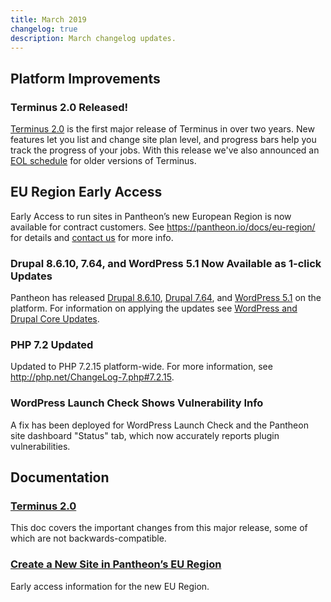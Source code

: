 ```yaml
---
title: March 2019
changelog: true
description: March changelog updates.
---
```


## Platform Improvements
### Terminus 2.0 Released!
[Terminus 2.0](https://github.com/pantheon-systems/terminus) is the first major release of Terminus in over two years. New features let you list and change site plan level, and progress bars help you track the progress of your jobs. With this release we've also announced an [EOL schedule](/terminus/updates/#eol-timeline) for older versions of Terminus.

## EU Region Early Access
Early Access to run sites in Pantheon’s new European Region is now available for contract customers. See <https://pantheon.io/docs/eu-region/> for details and [contact us](https://pantheon.io/contact-us) for more info.

### Drupal 8.6.10, 7.64, and WordPress 5.1 Now Available as 1-click Updates
Pantheon has released [Drupal 8.6.10](https://www.drupal.org/project/drupal/releases/8.6.10), [Drupal 7.64](https://www.drupal.org/project/drupal/releases/7.64), and [WordPress 5.1](https://wordpress.org/news/2019/02/betty/) on the platform. For information on applying the updates see [WordPress and Drupal Core Updates](/core-updates/).

### PHP 7.2 Updated
Updated to PHP 7.2.15 platform-wide. For more information, see <http://php.net/ChangeLog-7.php#7.2.15>.

### WordPress Launch Check Shows Vulnerability Info
A fix has been deployed for WordPress Launch Check and the Pantheon site dashboard "Status" tab, which now accurately reports plugin vulnerabilities.

## Documentation
### [Terminus 2.0](/terminus-2-0/)
This doc covers the important changes from this major release, some of which are not backwards-compatible.

### [Create a New Site in Pantheon’s EU Region](/eu-region)
Early access information for the new EU Region.

